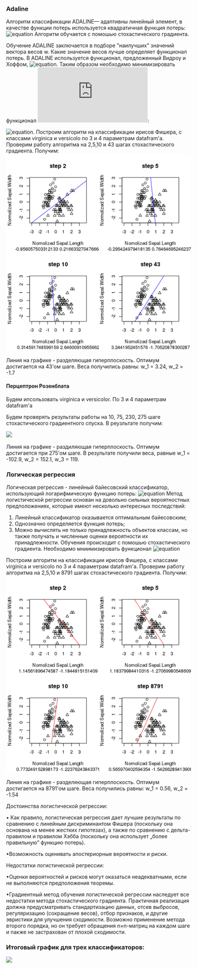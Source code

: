 ### Adaline
  Алгоритм классификации ADALINE— адаптивны линейный элемент, в качестве функции потерь используется квадратичная функция потерь:
![equation](http://latex.codecogs.com/gif.latex?(<w,x>&space;-&space;y_i)^2)
 Алгоритм обучается с помошью стохастического градиента.

  Обучение ADALINE заключается в подборе "наилучших" значений вектора весов w. Какие значение весов лучше определяет функционал потерь. В ADALINE используется функционал, предложенный Видроу и Хоффом, ![equation](http://latex.codecogs.com/gif.latex?L(a,x)&space;=&space;(a-y)^2). Таким образом необходимо минимизировать функционал ![equation](http://latex.codecogs.com/gif.latex?L(a,x)&space;=&space;Q(w)): 

![equation](http://latex.codecogs.com/gif.latex?$$Q(w)=&space;\sum^m_{i=1}{(a(x_i,w)-y_i)^2}\rightarrow&space;min_w$$).
Построим алгоритм на классификации ирисов Фишера, с классами virginica и versicolo по 3 и 4 параметрам datafram'а. Проверим 
работу алгоритма на 2,5,10 и 43 шагах стохастического градиента. Получим: 
![](https://github.com/Goncharoff/SMPR/blob/master/imgs/adadline_result.png)

Линия на графике - разделяющая гиперплоскость. Оптимум достигается на 43'ом шаге.
Веса получились равны: w_1 = 3.24, w_2 = -1.7

#### Перцептрон Розенблата
Будем ипсользовать virginica и versicolor. По 3 и 4 параметрам datafram'а

Будем проверять результаты работы на 10, 75, 230, 275 шаге стохастического градиентного спуска. В реузльтате получим:

![](https://github.com/Goncharoff/SMPR/blob/master/perceptron.png)

Линия на графике - раздиляющая гиперплоскость. Оптимум достигается при 275'ом шаге.
В результате получили веса, равные w_1 = -102.9, w_2 = 152.1, w_3 = 119.


### Логическая регрессия
Логическая регрессия - линейный байесовский классификатор, использующий логарифмическую функцию потерь: 
![equation](http://latex.codecogs.com/gif.latex?L(M)&space;=&space;\log_2(1&plus;e^{-M}))
Метод логистической регрессии основан на довольно сильных вероятностных
предположениях, которые имеют несколько интересных последствий:
1. Линейный классификатор оказывается оптимальным байесовским;
2. Однозначно определяется функция потерь;
3. Можно вычислять не только принадлежность объектов классам, но
также получать и численные оценки вероятности их принадлежности.
  Обучения происходит с помошью стохастического градиента.
  Необходимо мниимизировать функционал ![equation](http://latex.codecogs.com/gif.latex?Q(w,&space;X^l)&space;=&space;\sum_{i=1}^l&space;{\log_2&space;\sigma(<w,&space;x_i>y_i)&space;&plus;&space;const(w)}&space;\rightarrow&space;max_w)

  Построим алгоритм на классификации ирисов Фишера, с классами virginica и versicolo по 3 и 4 параметрам datafram'а. Проверим 
работу алгоритма на 2,5,10 и 8791 шагах стохастического градиента. Получим: 
![](https://github.com/Goncharoff/SMPR/blob/master/imgs/log_reg_result.png)

Линия на графике - разделяющая гиперплоскость. Оптимум достигается на 8791'ом шаге.
Веса получились равны: w_1 = 0.56, w_2 = -1.54

Достоинства логистической регрессии:

• Как правило, логистическая регрессия дает лучшие результаты по сравнению с линейным дискриминантом Фишера (поскольку она основана на менее жестких гипотезах), а также по сравнению с дельта-правилом и правилом Хэбба (поскольку она использует „более правильную” функцию потерь).

•Возможность оценивать апостериорные вероятности и риски.

Недостатки логистической регрессии:

•Оценки вероятностей и рисков могут оказаться неадекватными, если не выполняются предположения теоремы.

•Градиентный метод обучения логистической регрессии наследует все недостатки метода стохастического градиента. Практичная реализация должна предусматривать стандартизацию данных, отсев выбросов, регуляризацию (сокращение весов), отбор признаков, и другие эвристики для улучшения сходимости. Возможно применение метода второго порядка, но он требует обращения n×n-матриц на каждом шаге и nакже не застрахован от плохой сходимости.

### Итоговый график для трех классификаторов:

![](https://github.com/Goncharoff/SMPR/blob/master/imgs/all_result.png)
